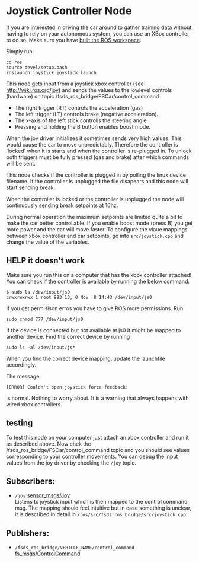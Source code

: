 # Joystick Controller Node 

If you are interested in driving the car around to gather training data without having to rely on your autonomous system, you can use an XBox controller to do so. 
Make sure you have [built the ROS workspace](getting-started.md).

Simply run:

```
cd ros
source devel/setup.bash
roslaunch joystick joystick.launch
```

This node gets input from a joystick xbox controller (see http://wiki.ros.org/joy) and sends the values to the lowlevel controls (hardware) on topic /fsds_ros_bridge/FSCar/control_command 

* The right trigger (RT) controls the acceleration (gas) 
* The left trigger (LT) controls brake (negative acceleration).
* The x-axis of the left stick controlls the steering angle.
* Pressing and holding the B button enables boost mode.

When the joy driver initializes it sometimes sends very high values. 
This would cause the car to move unpredictably.
Therefore the controller is 'locked' when it is starts and when the controller is re-plugged in.
To unlock both triggers must be fully pressed (gas and brake) after which commands will be sent.

This node checks if the controller is plugged in by polling the linux device filename. 
If the controller is unplugged the file disapears and this node will start sending break.

When the controller is locked or the controller is unplugged the node will continuously sending break setpoints at 10hz.

During normal operation the maximum setpoints are limited quite a bit to make the car better controllable.
If you enable boost mode (press B) you get more power and the car will move faster.
To configure the vlaue mappings between xbox controller and car setpoints, go into `src/joystick.cpp` and change the value of the variables.

## HELP it doesn't work
Make sure you run this on a computer that has the xbox controller attached!
You can check if the controller is available by running the below command.
```
$ sudo ls /dev/input/js0
crwxrwxrwx 1 root 993 13, 0 Nov  8 14:43 /dev/input/js0
```

If you get permisison erros you have to give ROS more permissions. Run
```
sudo chmod 777 /dev/input/js0
```

If the device is connected but not available at js0 it might be mapped to another device.
Find the correct device by running
```
sudo ls -al /dev/input/js*
```
When you find the correct device mapping, update the launchfile accordingly.

The message
```
[ERROR] Couldn't open joystick force feedback!
```
is normal. Nothing to worry about. It is a warning that always happens with wired xbox controllers.

## testing
To test this node on your computer just attach an xbox controller and run it as described above.
Now chek the /fsds_ros_bridge/FSCar/control_command topic and you should see values corresponding to your controller movements.
You can debug the input values from the joy driver by checking the `/joy` topic.

## Subscribers:
- `/joy` [sensor_msgs/Joy](http://docs.ros.org/melodic/api/sensor_msgs/html/msg/Joy.html)   
  Listens to joystick input which is then mapped to the control command msg. The mapping should feel intuitive but in case something is unclear, it is described in detail in `/ros/src/fsds_ros_bridge/src/joystick.cpp`

## Publishers:
- `/fsds_ros_bridge/VEHICLE_NAME/control_command` [fs_msgs/ControlCommand](https://github.com/FS-Online/fs_msgs/blob/master/msg/ControlCommand.msg) 

